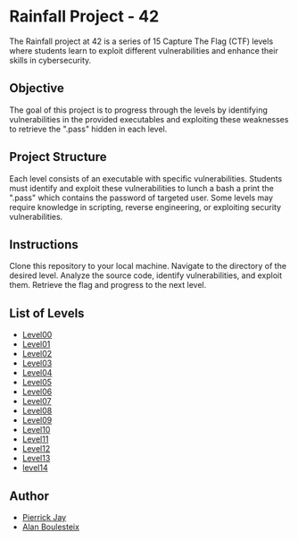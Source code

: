 # Rainfall Project - 42
The Rainfall project at 42 is a series of 15 Capture The Flag (CTF) levels where students learn to exploit different vulnerabilities and enhance their skills in cybersecurity.

## Objective
The goal of this project is to progress through the levels by identifying vulnerabilities in the provided executables and exploiting these weaknesses to retrieve the ".pass" hidden in each level.

## Project Structure
Each level consists of an executable with specific vulnerabilities.
Students must identify and exploit these vulnerabilities to lunch a bash a print the ".pass" which contains the password of targeted user.
Some levels may require knowledge in scripting, reverse engineering, or exploiting security vulnerabilities.

## Instructions
Clone this repository to your local machine.
Navigate to the directory of the desired level.
Analyze the source code, identify vulnerabilities, and exploit them.
Retrieve the flag and progress to the next level.

## List of Levels
- [Level00](level00/resources/README.md)
- [Level01](level01/resources/README.md)
- [Level02](level02/resources/README.md)
- [Level03](level03/resources/README.md)
- [Level04](level04/resources/README.md)
- [Level05](level05/resources/README.md)
- [Level06](level06/resources/README.md)
- [Level07](level07/resources/README.md)
- [Level08](level08/resources/README.md)
- [Level09](level09/resources/README.md)
- [Level10](level10/resources/README.md)
- [Level11](level11/resources/README.md)
- [Level12](level12/resources/README.md)
- [Level13](level13/resources/README.md)
- [level14](level14/resources/README.md)

## Author
- [Pierrick Jay](https://github.com/Pierrickjay)
- [Alan Boulesteix](https://github.com/AlanBoulesteix)